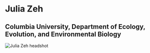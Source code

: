 # Julia Zeh
## Columbia University, Department of Ecology, Evolution, and Environmental Biology
![Julia Zeh headshot](juliazeh.github.io/fullsizeoutput_999.jpeg)

